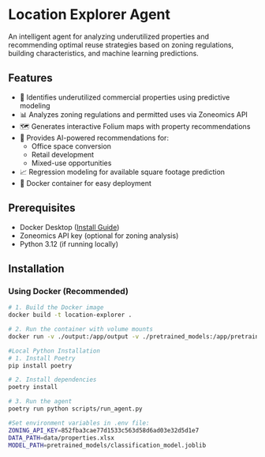 # Location Explorer Agent

An intelligent agent for analyzing underutilized properties and recommending optimal reuse strategies based on zoning regulations, building characteristics, and machine learning predictions.

## Features

- 🏢 Identifies underutilized commercial properties using predictive modeling
- 📊 Analyzes zoning regulations and permitted uses via Zoneomics API
- 🗺️ Generates interactive Folium maps with property recommendations
- 🤖 Provides AI-powered recommendations for:
  - Office space conversion
  - Retail development
  - Mixed-use opportunities
- 📈 Regression modeling for available square footage prediction
- 🐳 Docker container for easy deployment

## Prerequisites

- Docker Desktop ([Install Guide](https://docs.docker.com/get-docker/))
- Zoneomics API key (optional for zoning analysis)
- Python 3.12 (if running locally)

## Installation

### Using Docker (Recommended)

```bash
# 1. Build the Docker image
docker build -t location-explorer .

# 2. Run the container with volume mounts
docker run -v ./output:/app/output -v ./pretrained_models:/app/pretrained_models location-explorer

#Local Python Installation
# 1. Install Poetry
pip install poetry

# 2. Install dependencies
poetry install

# 3. Run the agent
poetry run python scripts/run_agent.py

#Set environment variables in .env file:
ZONING_API_KEY=852fba3cae77d1533c563d58d6ad03e32d5d1e7
DATA_PATH=data/properties.xlsx
MODEL_PATH=pretrained_models/classification_model.joblib
